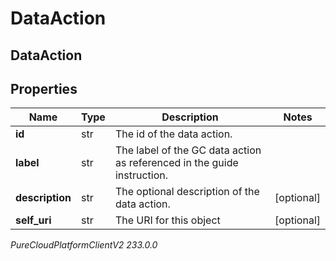 # DataAction

## DataAction

## Properties

|Name | Type | Description | Notes|
|------------ | ------------- | ------------- | -------------|
| **id** | str | The id of the data action. | |
| **label** | str | The label of the GC data action as referenced in the guide instruction. | |
| **description** | str | The optional description of the data action. | [optional] |
| **self_uri** | str | The URI for this object | [optional] |



_PureCloudPlatformClientV2 233.0.0_
